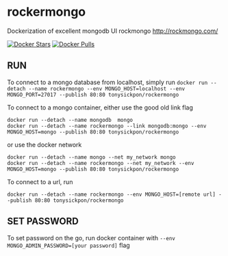 # rockermongo
Dockerization of excellent mongodb UI rockmongo http://rockmongo.com/

[![Docker Stars](https://img.shields.io/docker/stars/tonysickpony/rockermongo.svg?maxAge=2592000)](https://hub.docker.com/r/tonysickpony/rockermongo/)
[![Docker Pulls](https://img.shields.io/docker/pulls/tonysickpony/rockermongo.svg?maxAge=2592000)](https://hub.docker.com/r/tonysickpony/rockermongo/)


## RUN

To connect to a mongo database from localhost, simply run
`docker run --detach --name rockermongo --env MONGO_HOST=localhost --env MONGO_PORT=27017 --publish 80:80 tonysickpon/rockermongo`


To connect to a mongo container, either use the good old link flag
```
docker run --detach --name mongodb  mongo
docker run --detach --name rockermongo --link mongodb:mongo --env MONGO_HOST=mongo --publish 80:80 tonysickpon/rockermongo
```
or use the docker network
```
docker run --detach --name mongo --net my_network mongo
docker run --detach --name rockermongo --net my_network --env MONGO_HOST=mongo --publish 80:80 tonysickpon/rockermongo
```

To connect to a url, run
```
docker run --detach --name rockermongo --env MONGO_HOST=[remote url] --publish 80:80 tonysickpon/rockermongo
```

## SET PASSWORD

To set password on the go, run docker container with `--env MONGO_ADMIN_PASSWORD=[your password]` flag
